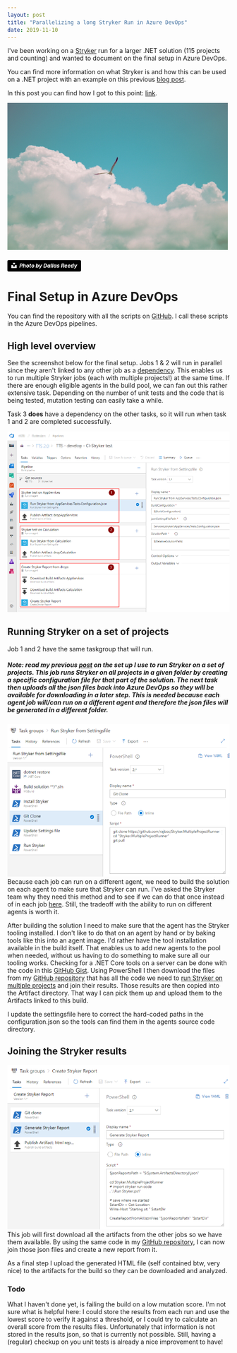 ```yaml
---
layout: post
title: "Parallelizing a long Stryker Run in Azure DevOps"
date: 2019-11-10
---
```


I've been working on a [Stryker](https://stryker-mutator.io/stryker-net/) run for a larger .NET solution (115 projects and counting) and wanted to document on the final setup in Azure DevOps. 

You can find more information on what Stryker is and how this can be used on a .NET project with an example on this previous [blog post](https://rajbos.github.io/blog/2019/09/04/Use-Stryker-Azure-DevOps). 

In this post you can find how I got to this point: [link](https://rajbos.github.io/blog/2019/10/04/Runnning-Stryker-in-a-large-solution).

![Bird soaring](/images/20191011/dallas-reedy-NEJFAS1Okho-unsplash.jpg)
##### <a style="background-color:black;color:white;text-decoration:none;padding:4px 6px;font-family:-apple-system, BlinkMacSystemFont, &quot;San Francisco&quot;, &quot;Helvetica Neue&quot;, Helvetica, Ubuntu, Roboto, Noto, &quot;Segoe UI&quot;, Arial, sans-serif;font-size:12px;font-weight:bold;line-height:1.2;display:inline-block;border-radius:3px" href="https://unsplash.com/@dallasreedy?utm_medium=referral&amp;utm_campaign=photographer-credit&amp;utm_content=creditBadge" target="_blank" rel="noopener noreferrer" title="Photo by Dallas Reedy"><span style="display:inline-block;padding:2px 3px"><svg xmlns="http://www.w3.org/2000/svg" style="height:12px;width:auto;position:relative;vertical-align:middle;top:-2px;fill:white" viewBox="0 0 32 32"><title>unsplash-logo</title><path d="M10 9V0h12v9H10zm12 5h10v18H0V14h10v9h12v-9z"></path></svg></span><span style="display:inline-block;padding:2px 3px">Photo by Dallas Reedy</span></a>

# Final Setup in Azure DevOps
You can find the repository with all the scripts on [GitHub](https://github.com/rajbos/Stryker.MultipleProjectRunner). I call these scripts in the Azure DevOps pipelines.

## High level overview
See the screenshot below for the final setup. Jobs 1 & 2 will run in parallel since they aren't linked to any other job as a [dependency](https://docs.microsoft.com/en-us/azure/devops/pipelines/process/phases?view=azure-devops&tabs=classic#dependencies). This enables us to run multiple Stryker jobs (each with multiple projects!) at the same time. If there are enough eligible agents in the build pool, we can fan out this rather extensive task. Depending on the number of unit tests and the code that is being tested, mutation testing can easily take a while.

Task 3 **does** have a dependency on the other tasks, so it will run when task 1 and 2 are completed successfully. 

![Build overview](/images/20191011/20191011_01_Overview.png)  


## Running Stryker on a set of projects
Job 1 and 2 have the same taskgroup that will run.  
##### Note: read my previous [post](https://rajbos.github.io/blog/2019/10/04/Runnning-Stryker-in-a-large-solution) on the set up I use to run Stryker on a set of projects. This job runs Stryker on all projects in a given folder by creating a specific configuration file for that part of the solution. The next task then uploads all the json files back into Azure DevOps so they will be available for downloading in a later step. This is needed because each agent job will/can run on a different agent and therefore the json files will be generated in a different folder. 
![Build overview](/images/20191011/20191011_02_RunStrykerfromSettingsfile.png)  
Because each job can run on a different agent, we need to build the solution on each agent to make sure that Stryker can run. I've asked the Stryker team why they need this method and to see if we can do that once instead of in each job [here](). Still, the tradeoff with the ability to run on different agents is worth it.

After building the solution I need to make sure that the agent has the Stryker tooling installed. I don't like to do that on an agent by hand or by baking tools like this into an agent image. I'd rather have the tool installation available in the build itself. That enables us to add new agents to the pool when needed, without us having to do something to make sure all our tooling works. Checking for a .NET Core tools on a server can be done with the code in this [GitHub Gist](https://gist.github.com/rajbos/b148e9833a5d08165188dbe00cc32301). 
Using PowerShell I then download the files from my [GitHub repository](https://github.com/rajbos/Stryker.MultipleProjectRunner) that has all the code we need to [run Stryker on multiple projects](https://rajbos.github.io/blog/2019/10/04/Runnning-Stryker-in-a-large-solution) and join their results. Those results are then copied into the Artifact directory. That way I can pick them up and upload them to the Artifacts linked to this build.

I update the settingsfile here to correct the hard-coded paths in the configuration.json so the tools can find them in the agents source code directory. 

## Joining the Stryker results
![Build overview](/images/20191011/20191011_03_CreateStrykerReport.png)  
This job will first download all the artifacts from the other jobs so we have them available. By using the same code in my [GitHub repository](https://github.com/rajbos/Stryker.MultipleProjectRunner), I can now join those json files and create a new report from it. 

As a final step I upload the generated HTML file (self contained btw, very nice) to the artifacts for the build so they can be downloaded and analyzed.

### Todo
What I haven't done yet, is failing the build on a low mutation score. I'm not sure what is helpful here: I could store the results from each run and use the lowest score to verify it against a threshold, or I could try to calculate an overall score from the results files. Unfortunately that information is not stored in the results json, so that is currently not possible. Still, having a (regular) checkup on you unit tests is already a nice improvement to have!